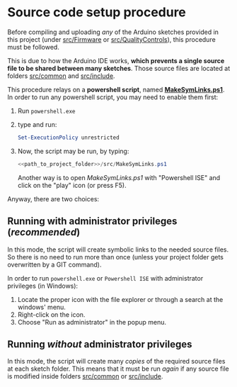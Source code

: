 # Source code setup procedure

Before compiling and uploading *any* of the Arduino sketches provided in this project (under [src/Firmware](../../src/Firmware/) or [src/QualityControls](../../src/QualityControls/)), this procedure must be followed.

This is due to how the Arduino IDE works, **which prevents a single source file to be shared between many sketches**. Those source files are located at folders [src/common](../../src/common/) and [src/include](../../src/include/).

This procedure relays on a **powershell script**, named [**MakeSymLinks.ps1**](../../src/MakeSymLinks.ps1). In order to run any powershell script, you may need to enable them first:

1. Run `powershell.exe`

2. type and run:

   ```powershell
   Set-ExecutionPolicy unrestricted
   ```

3. Now, the script may be run, by typing:

   ```powershell
   <<path_to_project_folder>>/src/MakeSymLinks.ps1
   ```

   Another way is to open *MakeSymLinks.ps1* with "Powershell ISE" and click on the "play" icon (or press F5).

Anyway, there are two choices:

## Running with administrator privileges (*recommended*)

In this mode, the script will create symbolic links to the needed source files. So there is no need to run more than once (unless your project folder gets overwritten by a GIT command).

In order to run `powershell.exe` or `Powershell ISE` with administrator privileges (in Windows):

1. Locate the proper icon with the file explorer or through a search at the windows' menu.
2. Right-click on the icon.
3. Choose "Run as administrator" in the popup menu.

## Running *without* administrator privileges

In this mode, the script will create many *copies* of the required source files at each sketch folder. This means that it must be run *again* if any source file is modified inside folders [src/common](../../src/common/) or [src/include](../../src/include/).
